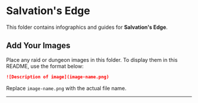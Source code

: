 # Salvation's Edge

This folder contains infographics and guides for **Salvation's Edge**.

## Add Your Images
Place any raid or dungeon images in this folder. To display them in this README, use the format below:

```markdown
![Description of image](image-name.png)
```
Replace `image-name.png` with the actual file name.

---
